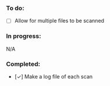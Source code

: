 ### To do: 

- [ ] Allow for multiple files to be scanned

### In progress: 

N/A

### Completed: 

- [✓] Make a log file of each scan
